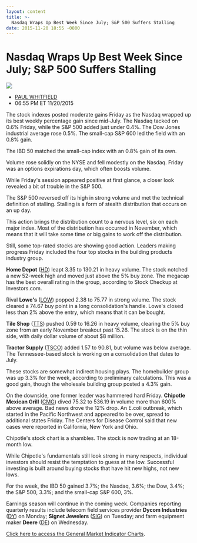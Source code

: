 ```yaml
---
layout: content
title: >-
  Nasdaq Wraps Up Best Week Since July; S&P 500 Suffers Stalling
date: 2015-11-20 18:55 -0800
---
```



Nasdaq Wraps Up Best Week Since July; S&P 500 Suffers Stalling
===============================================================


![](https://www.investors.com/wp-content/uploads/ibd-migrated-images/MPv_151123_153904883_68814.png)

* [PAUL WHITFIELD](https://www.investors.com/author/whitfieldp/ "Posts by PAUL WHITFIELD")
* 06:55 PM ET 11/20/2015




  

The stock indexes posted moderate gains Friday as the Nasdaq wrapped up its best weekly percentage gain since mid-July. The Nasdaq tacked on 0.6% Friday, while the S&P 500 added just under 0.4%. The Dow Jones industrial average rose 0.5%. The small-cap S&P 600 led the field with an 0.8% gain.

  

The IBD 50 matched the small-cap index with an 0.8% gain of its own.

  

Volume rose solidly on the NYSE and fell modestly on the Nasdaq. Friday was an options expirations day, which often boosts volume.

  

While Friday's session appeared positive at first glance, a closer look revealed a bit of trouble in the S&P 500.

  

The S&P 500 reversed off its high in strong volume and met the technical definition of stalling. Stalling is a form of stealth distribution that occurs on an up day.

  

This action brings the distribution count to a nervous level, six on each major index. Most of the distribution has occurred in November, which means that it will take some time or big gains to work off the distribution.

  

Still, some top-rated stocks are showing good action. Leaders making progress Friday included the four top stocks in the building products industry group.

  

**Home Depot** ([HD](https://research.investors.com/quote.aspx?symbol=HD)) leapt 3.35 to 130.21 in heavy volume. The stock notched a new 52-week high and moved just above the 5% buy zone. The megacap has the best overall rating in the group, according to Stock Checkup at Investors.com.

  

Rival **Lowe's** ([LOW](https://research.investors.com/quote.aspx?symbol=LOW)) popped 2.38 to 75.77 in strong volume. The stock cleared a 74.67 buy point in a long consolidation's handle. Lowe's closed less than 2% above the entry, which means that it can be bought.

  

**Tile Shop** ([TTS](https://research.investors.com/quote.aspx?symbol=TTS)) pushed 0.59 to 16.26 in heavy volume, clearing the 5% buy zone from an early November breakout past 15.26. The stock is on the thin side, with daily dollar volume of about $8 million.

  

**Tractor Supply** ([TSCO](https://research.investors.com/quote.aspx?symbol=TSCO)) added 1.57 to 90.81, but volume was below average. The Tennessee-based stock is working on a consolidation that dates to July.

  

These stocks are somewhat indirect housing plays. The homebuilder group was up 3.3% for the week, according to preliminary calculations. This was a good gain, though the wholesale building group posted a 4.3% gain.

  

On the downside, one former leader was hammered hard Friday. **Chipotle Mexican Grill** ([CMG](https://research.investors.com/quote.aspx?symbol=CMG)) dived 75.32 to 536.19 in volume more than 600% above average. Bad news drove the 12% drop. An E.coli outbreak, which started in the Pacific Northwest and appeared to be over, spread to additional states Friday. The Centers for Disease Control said that new cases were reported in California, New York and Ohio.

  

Chipotle's stock chart is a shambles. The stock is now trading at an 18-month low.

  

While Chipotle's fundamentals still look strong in many respects, individual investors should resist the temptation to guess at the low. Successful investing is built around buying stocks that have hit new highs, not new lows.

  

For the week, the IBD 50 gained 3.7%; the Nasdaq, 3.6%; the Dow, 3.4%; the S&P 500, 3.3%; and the small-cap S&P 600, 3%.

  

Earnings season will continue in the coming week. Companies reporting quarterly results include telecom field services provider **Dycom Industries** ([DY](https://research.investors.com/quote.aspx?symbol=DY)) on Monday; **Signet Jewelers** ([SIG](https://research.investors.com/quote.aspx?symbol=SIG)) on Tuesday; and farm equipment maker **Deere** ([DE](https://research.investors.com/quote.aspx?symbol=DE)) on Wednesday.

  

[Click here to access the General Market Indicator Charts](https://www.investors.com/pdf/GMI_112315.pdf).




